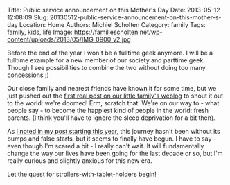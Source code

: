 Title: Public service announcement on this Mother's Day
Date: 2013-05-12 12:08:09
Slug: 20130512-public-service-announcement-on-this-mother-s-day
Location: Home
Authors: Michiel Scholten
Category: family
Tags: family, kids, life
Image: https://familiescholten.net/wp-content/uploads/2013/05/IMG_0900_v2.jpg

Before the end of the year I won't be a fulltime geek anymore. I will be a fulltime example for a new member of our society and parttime geek. Though I see possibilities to combine the two without doing too many concessions ;)

Our close family and nearest friends have known it for some time, but we just pushed out the [first real post on our little family's weblog](http://familiescholten.net/2013/05/tijd-voor-iets-nieuws/) to shout it out to the world: we're doomed! Erm, scratch that. We're on our way to - what people say - to become the happiest kind of people in the world: fresh parents. (I think you'll have to ignore the sleep deprivation for a bit then).

As [I noted in my post starting this year](http://dammit.nl/p/926), this journey hasn't been without its bumps and false starts, but it seems to finally have begun. I have to say - even though I'm scared a bit - I really can't wait. It will fundamentally change the way our lives have been going for the last decade or so, but I'm really curious and slightly anxious for this new era.

Let the quest for strollers-with-tablet-holders begin!
